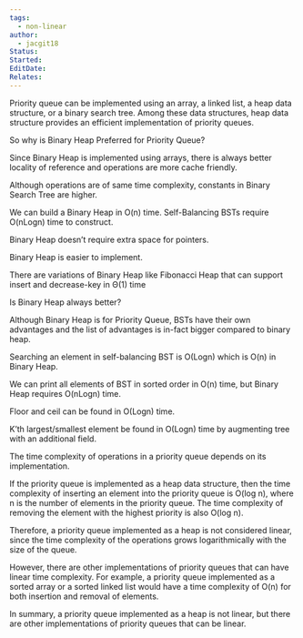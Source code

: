```yaml
---
tags:
  - non-linear
author:
  - jacgit18
Status: 
Started: 
EditDate: 
Relates:
---
```



Priority queue can be implemented using an array, a linked list, a heap data structure, or a binary search tree. Among these data structures, heap data structure provides an efficient implementation of priority queues. 

So why is Binary Heap Preferred for Priority Queue? 

Since Binary Heap is implemented using arrays, there is always better locality of reference and operations are more cache friendly. 

Although operations are of same time complexity, constants in Binary Search Tree are higher. 

We can build a Binary Heap in O(n) time. Self-Balancing BSTs require O(nLogn) time to construct. 

Binary Heap doesn’t require extra space for pointers. 

Binary Heap is easier to implement. 

There are variations of Binary Heap like Fibonacci Heap that can support insert and decrease-key in Θ(1) time 

Is Binary Heap always better? 

Although Binary Heap is for Priority Queue, BSTs have their own advantages and the list of advantages is in-fact bigger compared to binary heap. 

Searching an element in self-balancing BST is O(Logn) which is O(n) in Binary Heap. 

We can print all elements of BST in sorted order in O(n) time, but Binary Heap requires O(nLogn) time. 

Floor and ceil can be found in O(Logn) time. 

K’th largest/smallest element be found in O(Logn) time by augmenting tree with an additional field.





The time complexity of operations in a priority queue depends on its implementation.

If the priority queue is implemented as a heap data structure, then the time complexity of inserting an element into the priority queue is O(log n), where n is the number of elements in the priority queue. The time complexity of removing the element with the highest priority is also O(log n).

Therefore, a priority queue implemented as a heap is not considered linear, since the time complexity of the operations grows logarithmically with the size of the queue.

However, there are other implementations of priority queues that can have linear time complexity. For example, a priority queue implemented as a sorted array or a sorted linked list would have a time complexity of O(n) for both insertion and removal of elements.

In summary, a priority queue implemented as a heap is not linear, but there are other implementations of priority queues that can be linear.